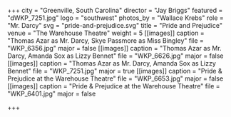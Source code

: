 +++
city = "Greenville, South Carolina"
director = "Jay Briggs"
featured = "dWKP_7251.jpg"
logo = "southwest"
photos_by = "Wallace Krebs"
role = "Mr. Darcy"
svg = "pride-and-prejudice.svg"
title = "Pride and Prejudice"
venue = "The Warehouse Theatre"
weight = 5
[[images]]
caption = "Thomas Azar as Mr. Darcy, Skye Passmore as Miss Bingley"
file = "WKP_6356.jpg"
major = false
[[images]]
caption = "Thomas Azar as Mr. Darcy, Amanda Sox as Lizzy Bennet"
file = "WKP_6626.jpg"
major = false
[[images]]
caption = "Thomas Azar as Mr. Darcy, Amanda Sox as Lizzy Bennet"
file = "WKP_7251.jpg"
major = true
[[images]]
caption = "Pride & Prejudice at the Warehouse Theatre"
file = "WKP_6653.jpg"
major = false
[[images]]
caption = "Pride & Prejudice at the Warehouse Theatre"
file = "WKP_6401.jpg"
major = false

+++
